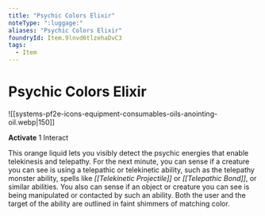 ```yaml
---
title: "Psychic Colors Elixir"
noteType: ":luggage:"
aliases: "Psychic Colors Elixir"
foundryId: Item.9lnvd6tlzehaDvC3
tags:
  - Item
---
```


# Psychic Colors Elixir
![[systems-pf2e-icons-equipment-consumables-oils-anointing-oil.webp|150]]

**Activate** 1 Interact

This orange liquid lets you visibly detect the psychic energies that enable telekinesis and telepathy. For the next minute, you can sense if a creature you can see is using a telepathic or telekinetic ability, such as the telepathy monster ability, spells like _[[Telekinetic Projectile]]_ or _[[Telepathic Bond]]_, or similar abilities. You also can sense if an object or creature you can see is being manipulated or contacted by such an ability. Both the user and the target of the ability are outlined in faint shimmers of matching color.
